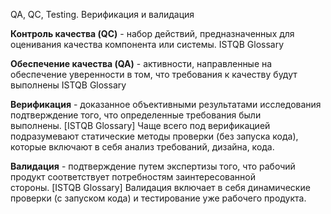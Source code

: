 QA, QC, Testing. Верификация и валидация


**Контроль качества (QC)** - набор действий, предназначенных для оценивания качества компонента или системы. ISTQB Glossary

**Обеспечение качества (QA)** - активности, направленные на обеспечение уверенности в том, что требования к качеству будут выполнены ISTQB Glossary

**Верификация** - доказанное объективными результатами исследования подтверждение того, что определенные требования были выполнены. [ISTQB Glossary]
Чаще всего под верификацией подразумевают статические методы проверки (без запуска кода), которые включают в себя анализ требований, дизайна, кода.

**Валидация** - подтверждение путем экспертизы того, что рабочий продукт соответствует потребностям заинтересованной стороны. [ISTQB Glossary]
Валидация включает в себя динамические проверки (с запуском кода) и тестирование уже рабочего продукта.